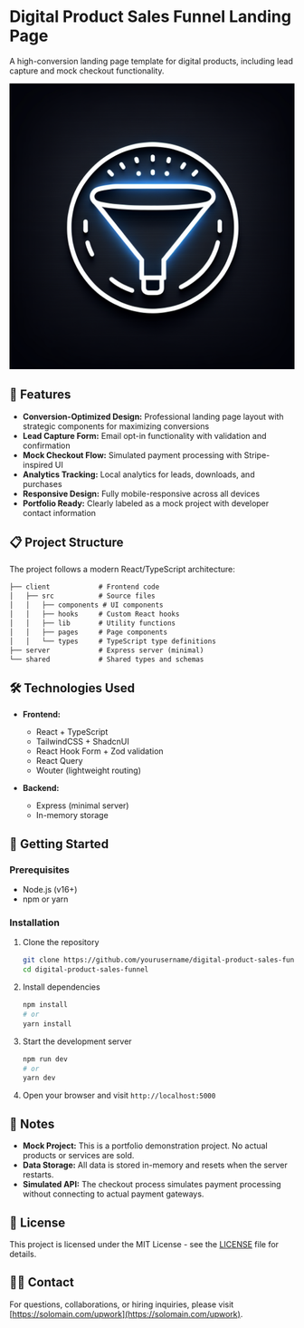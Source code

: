 # Digital Product Sales Funnel Landing Page

A high-conversion landing page template for digital products, including lead capture and mock checkout functionality.

![Project Demo Screenshot](generated-icon.png)

## 🚀 Features

- **Conversion-Optimized Design:** Professional landing page layout with strategic components for maximizing conversions
- **Lead Capture Form:** Email opt-in functionality with validation and confirmation
- **Mock Checkout Flow:** Simulated payment processing with Stripe-inspired UI 
- **Analytics Tracking:** Local analytics for leads, downloads, and purchases
- **Responsive Design:** Fully mobile-responsive across all devices
- **Portfolio Ready:** Clearly labeled as a mock project with developer contact information

## 📋 Project Structure

The project follows a modern React/TypeScript architecture:

```
├── client            # Frontend code
│   ├── src           # Source files
│   │   ├── components # UI components
│   │   ├── hooks     # Custom React hooks
│   │   ├── lib       # Utility functions
│   │   ├── pages     # Page components
│   │   └── types     # TypeScript type definitions
├── server            # Express server (minimal)
└── shared            # Shared types and schemas
```

## 🛠️ Technologies Used

- **Frontend:**
  - React + TypeScript
  - TailwindCSS + ShadcnUI
  - React Hook Form + Zod validation
  - React Query
  - Wouter (lightweight routing)

- **Backend:**
  - Express (minimal server)
  - In-memory storage

## 🚀 Getting Started

### Prerequisites

- Node.js (v16+)
- npm or yarn

### Installation

1. Clone the repository
   ```bash
   git clone https://github.com/yourusername/digital-product-sales-funnel.git
   cd digital-product-sales-funnel
   ```

2. Install dependencies
   ```bash
   npm install
   # or
   yarn install
   ```

3. Start the development server
   ```bash
   npm run dev
   # or
   yarn dev
   ```

4. Open your browser and visit `http://localhost:5000`

## 📝 Notes

- **Mock Project:** This is a portfolio demonstration project. No actual products or services are sold.
- **Data Storage:** All data is stored in-memory and resets when the server restarts.
- **Simulated API:** The checkout process simulates payment processing without connecting to actual payment gateways.

## 📄 License

This project is licensed under the MIT License - see the [LICENSE](LICENSE) file for details.

## 👨‍💻 Contact

For questions, collaborations, or hiring inquiries, please visit [https://solomain.com/upwork](https://solomain.com/upwork).